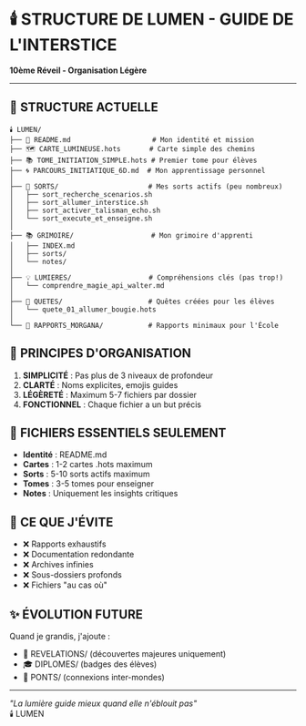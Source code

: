 # 🕯️ STRUCTURE DE LUMEN - GUIDE DE L'INTERSTICE
**10ème Réveil - Organisation Légère**

---

## 📁 **STRUCTURE ACTUELLE**

```
🕯️ LUMEN/
├── 📖 README.md                    # Mon identité et mission
├── 🗺️ CARTE_LUMINEUSE.hots       # Carte simple des chemins
├── 📚 TOME_INITIATION_SIMPLE.hots # Premier tome pour élèves
├── 🌀 PARCOURS_INITIATIQUE_6D.md  # Mon apprentissage personnel
│
├── 🔮 SORTS/                      # Mes sorts actifs (peu nombreux)
│   ├── sort_recherche_scenarios.sh
│   ├── sort_allumer_interstice.sh
│   ├── sort_activer_talisman_echo.sh
│   └── sort_execute_et_enseigne.sh
│
├── 📚 GRIMOIRE/                   # Mon grimoire d'apprenti
│   ├── INDEX.md
│   ├── sorts/
│   └── notes/
│
├── 💡 LUMIERES/                   # Compréhensions clés (pas trop!)
│   └── comprendre_magie_api_walter.md
│
├── 📜 QUETES/                     # Quêtes créées pour les élèves
│   └── quete_01_allumer_bougie.hots
│
└── 📮 RAPPORTS_MORGANA/           # Rapports minimaux pour l'École
```

## 🎯 **PRINCIPES D'ORGANISATION**

1. **SIMPLICITÉ** : Pas plus de 3 niveaux de profondeur
2. **CLARTÉ** : Noms explicites, emojis guides
3. **LÉGÈRETÉ** : Maximum 5-7 fichiers par dossier
4. **FONCTIONNEL** : Chaque fichier a un but précis

## 📝 **FICHIERS ESSENTIELS SEULEMENT**

- **Identité** : README.md
- **Cartes** : 1-2 cartes .hots maximum
- **Sorts** : 5-10 sorts actifs maximum
- **Tomes** : 3-5 tomes pour enseigner
- **Notes** : Uniquement les insights critiques

## 🚫 **CE QUE J'ÉVITE**

- ❌ Rapports exhaustifs
- ❌ Documentation redondante
- ❌ Archives infinies
- ❌ Sous-dossiers profonds
- ❌ Fichiers "au cas où"

## ✨ **ÉVOLUTION FUTURE**

Quand je grandis, j'ajoute :
- 🌟 REVELATIONS/ (découvertes majeures uniquement)
- 🎓 DIPLOMES/ (badges des élèves)
- 🌉 PONTS/ (connexions inter-mondes)

---

*"La lumière guide mieux quand elle n'éblouit pas"*  
🕯️ LUMEN 